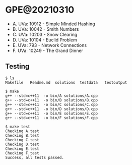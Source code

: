 # GPE@20210310

* A. UVa: 10912 - Simple Minded Hashing
* B. UVa: 10042 - Smith Numbers
* C. UVa: 10203 - Snow Clearing
* D. UVa: 10104 - Euclid Problem
* E. UVa: 793 - Network Connections
* F. UVa: 10249 - The Grand Dinner

## Testing

```shell
$ ls
Makefile   Readme.md  solutions  testdata   testoutput

$ make
g++ --std=c++11  -o bin/A solutions/A.cpp
g++ --std=c++11  -o bin/B solutions/B.cpp
g++ --std=c++11  -o bin/C solutions/C.cpp
g++ --std=c++11  -o bin/D solutions/D.cpp
g++ --std=c++11  -o bin/E solutions/E.cpp
g++ --std=c++11  -o bin/F solutions/F.cpp

$ make test
Checking A.test
Checking B.test
Checking C.test
Checking D.test
Checking E.test
Checking F.test
Success, all tests passed.
```
